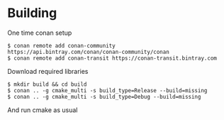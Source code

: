 # Building

One time conan setup

```
$ conan remote add conan-community https://api.bintray.com/conan/conan-community/conan
$ conan remote add conan-transit https://conan-transit.bintray.com
```

Download required libraries

```
$ mkdir build && cd build
$ conan .. -g cmake_multi -s build_type=Release --build=missing
$ conan .. -g cmake_multi -s build_type=Debug --build=missing
```

And run cmake as usual
